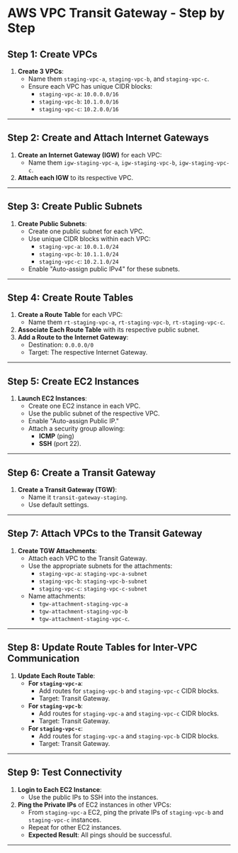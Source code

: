 # AWS VPC Transit Gateway - Step by Step

## Step 1: Create VPCs
1. **Create 3 VPCs**:
   - Name them `staging-vpc-a`, `staging-vpc-b`, and `staging-vpc-c`.
   - Ensure each VPC has unique CIDR blocks:
     - `staging-vpc-a`: `10.0.0.0/16`
     - `staging-vpc-b`: `10.1.0.0/16`
     - `staging-vpc-c`: `10.2.0.0/16`

---

## Step 2: Create and Attach Internet Gateways
1. **Create an Internet Gateway (IGW)** for each VPC:
   - Name them `igw-staging-vpc-a`, `igw-staging-vpc-b`, `igw-staging-vpc-c`.
2. **Attach each IGW** to its respective VPC.

---

## Step 3: Create Public Subnets
1. **Create Public Subnets**:
   - Create one public subnet for each VPC.
   - Use unique CIDR blocks within each VPC:
     - `staging-vpc-a`: `10.0.1.0/24`
     - `staging-vpc-b`: `10.1.1.0/24`
     - `staging-vpc-c`: `10.2.1.0/24`
   - Enable "Auto-assign public IPv4" for these subnets.

---

## Step 4: Create Route Tables
1. **Create a Route Table** for each VPC:
   - Name them `rt-staging-vpc-a`, `rt-staging-vpc-b`, `rt-staging-vpc-c`.
2. **Associate Each Route Table** with its respective public subnet.
3. **Add a Route to the Internet Gateway**:
   - Destination: `0.0.0.0/0`
   - Target: The respective Internet Gateway.

---

## Step 5: Create EC2 Instances
1. **Launch EC2 Instances**:
   - Create one EC2 instance in each VPC.
   - Use the public subnet of the respective VPC.
   - Enable "Auto-assign Public IP."
   - Attach a security group allowing:
     - **ICMP** (ping)
     - **SSH** (port 22).

---

## Step 6: Create a Transit Gateway
1. **Create a Transit Gateway (TGW)**:
   - Name it `transit-gateway-staging`.
   - Use default settings.

---

## Step 7: Attach VPCs to the Transit Gateway
1. **Create TGW Attachments**:
   - Attach each VPC to the Transit Gateway.
   - Use the appropriate subnets for the attachments:
     - `staging-vpc-a`: `staging-vpc-a-subnet`
     - `staging-vpc-b`: `staging-vpc-b-subnet`
     - `staging-vpc-c`: `staging-vpc-c-subnet`
   - Name attachments:
     - `tgw-attachment-staging-vpc-a`
     - `tgw-attachment-staging-vpc-b`
     - `tgw-attachment-staging-vpc-c`.

---

## Step 8: Update Route Tables for Inter-VPC Communication
1. **Update Each Route Table**:
   - **For `staging-vpc-a`**:
     - Add routes for `staging-vpc-b` and `staging-vpc-c` CIDR blocks.
     - Target: Transit Gateway.
   - **For `staging-vpc-b`**:
     - Add routes for `staging-vpc-a` and `staging-vpc-c` CIDR blocks.
     - Target: Transit Gateway.
   - **For `staging-vpc-c`**:
     - Add routes for `staging-vpc-a` and `staging-vpc-b` CIDR blocks.
     - Target: Transit Gateway.

---

## Step 9: Test Connectivity
1. **Login to Each EC2 Instance**:
   - Use the public IPs to SSH into the instances.
2. **Ping the Private IPs** of EC2 instances in other VPCs:
   - From `staging-vpc-a` EC2, ping the private IPs of `staging-vpc-b` and `staging-vpc-c` instances.
   - Repeat for other EC2 instances.
   - **Expected Result**: All pings should be successful.

---
